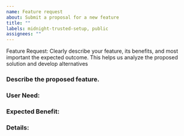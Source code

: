 ```yaml
---
name: Feature request
about: Submit a proposal for a new feature
title: ""
labels: midnight-trusted-setup, public
assignees: ""
---
```


Feature Request: Clearly describe your feature, its benefits, and most important the expected outcome. This helps us analyze the proposed solution and develop alternatives

### Describe the proposed feature.

### User Need: 
<!-- What user need does this feature address? Include use cases and user stories. -->

### Expected Benefit:
<!--What benefits does this feature provide to users and the platform? -->

### Details: 
<!--Proposed implementation ideas, alternatives considered, dependencies, and any additional information.-->
